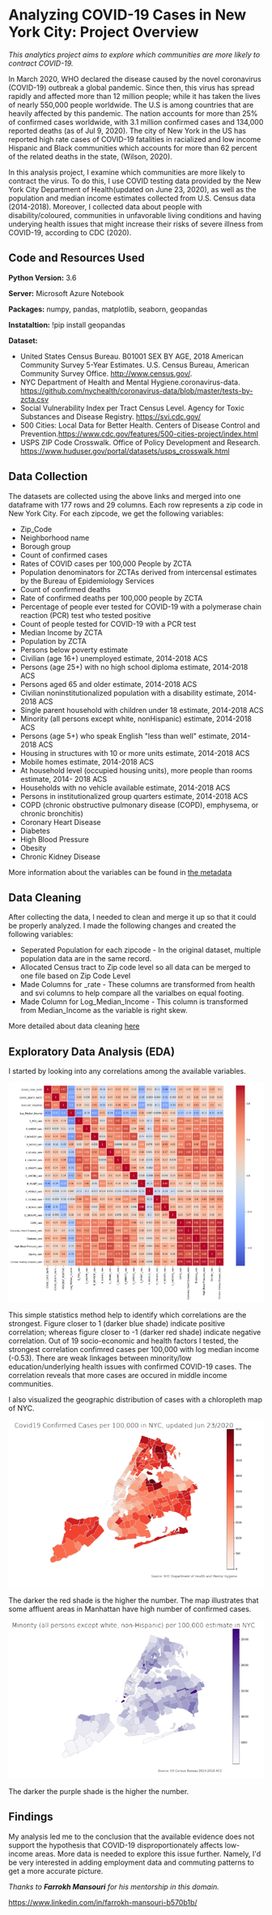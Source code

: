 # Analyzing COVID-19 Cases in New York City: Project Overview 
*This analytics project aims to explore which communities are more likely to contract COVID-19.*

In March 2020, WHO declared the disease caused by the novel coronavirus (COVID-19) outbreak a global pandemic. Since then, this virus has spread rapidly and affected more than 12 million people; while it has taken the lives of nearly 550,000 people worldwide. The U.S is among countries that are heavily affected by this pandemic. The nation accounts for more than 25% of confirmed cases worldwide, with 3.1 million confirmed cases and 134,000 reported deaths (as of Jul 9, 2020). The city of New York in the US has reported high rate cases of COVID-19 fatalities in racialized and low income Hispanic and Black communities which accounts for more than 62 percent of the related deaths in the state, (Wilson, 2020).

In this analysis project, I examine which communities are more likely to contract the virus. To do this, I use COVID testing data provided by the New York City Department of Health(updated on June 23, 2020), as well as the population and median income estimates collected from U.S. Census data (2014-2018). Moreover, I collected data about people with disability/coloured, communities in unfavorable living conditions and having underying health issues that might increase their risks of severe illness from COVID-19, according to CDC (2020).

## Code and Resources Used

**Python Version:** 3.6

**Server:** Microsoft Azure Notebook

**Packages:** numpy, pandas, matplotlib, seaborn, geopandas

**Instataltion:** !pip install geopandas

**Dataset:**
* United States Census Bureau. B01001 SEX BY AGE, 2018 American Community Survey 5-Year Estimates. U.S. Census Bureau, American Community Survey Office. http://www.census.gov/.
* NYC Department of Health and Mental Hygiene.coronavirus-data. https://github.com/nychealth/coronavirus-data/blob/master/tests-by-zcta.csv
* Social Vulnerability Index per Tract Census Level. Agency for Toxic Substances and Disease Registry. https://svi.cdc.gov/
* 500 Cities: Local Data for Better Health. Centers of Disease Control and Prevention.https://www.cdc.gov/features/500-cities-project/index.html
* USPS ZIP Code Crosswalk. Office of Policy Development and Research. https://www.huduser.gov/portal/datasets/usps_crosswalk.html

## Data Collection

The datasets are collected using the above links and merged into one dataframe with 177 rows and 29 columns. Each row represents a zip code in New York City. For each zipcode, we get the following variables:

* Zip_Code
* Neighborhood name
* Borough group
* Count of confirmed cases
* Rates of COVID cases per 100,000 People by ZCTA
* Population denominators for ZCTAs derived from intercensal estimates by the Bureau of Epidemiology Services
* Count of confirmed deaths  
* Rate of confirmed deaths per 100,000 people by ZCTA 
* Percentage of people ever tested for COVID-19 with a polymerase chain reaction (PCR) test who tested positive
* Count of people tested for COVID-19 with a PCR test
* Median Income by ZCTA
* Population by ZCTA
* Persons below poverty estimate
* Civilian (age 16+) unemployed estimate, 2014-2018 ACS
* Persons (age 25+) with no high school diploma estimate, 2014-2018 ACS
* Persons aged 65 and older estimate, 2014-2018 ACS
* Civilian noninstitutionalized population with a disability estimate, 2014-2018 ACS
* Single parent household with children under 18 estimate, 2014-2018 ACS
* Minority (all persons except white, nonHispanic) estimate, 2014-2018 ACS
* Persons (age 5+) who speak English "less than well" estimate, 2014-2018 ACS
* Housing in structures with 10 or more units estimate, 2014-2018 ACS
* Mobile homes estimate, 2014-2018 ACS
* At household level (occupied housing units), more people than rooms estimate, 2014- 2018 ACS
* Households with no vehicle available estimate, 2014-2018 ACS
* Persons in institutionalized group quarters estimate, 2014-2018 ACS
* COPD (chronic obstructive pulmonary disease (COPD), emphysema, or chronic bronchitis)
* Coronary Heart Disease
* Diabetes
* High Blood Pressure
* Obesity
* Chronic Kidney Disease

More information about the variables can be found in [the metadata](https://github.com/LilyTruong2291/COVID19-in-NYC/blob/master/Metadata.xlsx)

## Data Cleaning

After collecting the data, I needed to clean and merge it up so that it could be properly analyzed. I made the following changes and created the following variables:

* Seperated Population for each zipcode - In the original dataset, multiple population data are in the same record.
* Allocated Census tract to Zip code level so all data can be merged to one file based on Zip Code Level
* Made Columns for _rate - These columns are transformed from health and svi columns to help compare all the varialbes on equal footing.
* Made Column for Log_Median_Income - This column is transformed from Median_Income as the variable is right skew.

More detailed about data cleaning [here](https://github.com/LilyTruong2291/COVID19-in-NYC/blob/master/data_cleaning.ipynb)

## Exploratory Data Analysis (EDA)

I started by looking into any correlations among the available variables.

![Correlation Analysis](https://github.com/LilyTruong2291/COVID19-in-NYC/blob/master/corr.PNG)

This simple statistics method help to identify which correlations are the strongest. Figure closer to 1 (darker blue shade) indicate positive correlation; whereas figure closer to -1 (darker red shade) indicate negative correlation. Out of 19 socio-economic and health factors I tested, the strongest correlation confimred cases per 100,000 with log median income (-0.53). There are weak linkages between minority/low education/underlying health issues with confirmed COVID-19 cases. The correlation reveals that more cases are occured in middle income communities. 

I also visualized the geographic distribution of cases with a chloropleth map of NYC.

![Confirmed Cases per 100,000 (updated Jun 23, 2020)](https://github.com/LilyTruong2291/COVID19-in-NYC/blob/master/map1.PNG)

The darker the red shade is the higher the number. The map illustrates that some affluent areas in Manhattan have high number of confirmed cases. 

![Minority per 100,000 (updated Jun 23, 2020)](https://github.com/LilyTruong2291/COVID19-in-NYC/blob/master/map4.PNG)

The darker the purple shade is the higher the number. 

## Findings

My analysis led me to the conclusion that the available evidence does not support the hypothesis that COVID-19 disproportionately affects low-income areas. More data is needed to explore this issue further. Namely, I'd be very interested in adding employment data and commuting patterns to get a more accurate picture. 

*Thanks to **Farrokh Mansouri** for his mentorship in this domain.* 

https://www.linkedin.com/in/farrokh-mansouri-b570b1b/

